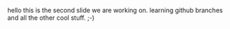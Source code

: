 hello this is the second slide we are working on. 
learning github branches and all the other cool stuff. ;-)